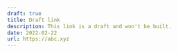 ```yaml
---
draft: true
title: Draft link
description: This link is a draft and won't be built.
date: 2022-02-22
url: https://abc.xyz
---
```

